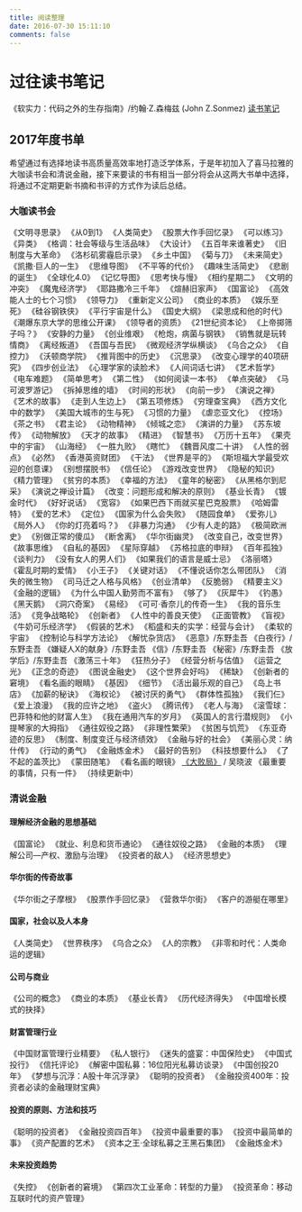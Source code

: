 ```yaml
---
title: 阅读整理
date: 2016-07-30 15:11:10
comments: false
---
```

# 过往读书笔记
《软实力：代码之外的生存指南》/约翰·Z.森梅兹 (John Z.Sonmez)  [读书笔记](http://dannyzhang.run/2016/12/17/soft-abilities-reading-notes/)

## 2017年度书单

希望通过有选择地读书高质量高效率地打造泛学体系，于是年初加入了喜马拉雅的大咖读书会和清说金融，接下来要读的书有相当一部分将会从这两大书单中选择，将通过不定期更新书摘和书评的方式作为读后总结。

### 大咖读书会
《文明寻思录》
《从0到1》
《人类简史》
《股票大作手回忆录》
《可以练习》
《异类》
《格调：社会等级与生活品味》
《大设计》
《五百年来谁著史》
《旧制度与大革命》
《洛杉矶雾霾启示录》
《乡土中国》
《菊与刀》
《未来简史》
《凯撒·巨人的一生》
《思维导图》
《不平等的代价》
《趣味生活简史》
《悲剧的诞生》
《全球化4.0》
《记忆导图》
《思考快与慢》
《相约星期二》
《文明的冲突》
《魔鬼经济学》
《耶路撒冷三千年》
《煊赫旧家声》
《国富论》
《高效能人士的七个习惯》
《领导力》
《重新定义公司》
《商业的本质》
《娱乐至死》
《硅谷钢铁侠》
《平行宇宙是什么》
《国史大纲》
《梁思成和他的时代》
《潮爆东京大学的思维公开课》
《领导者的资质》
《21世纪资本论》
《上帝掷筛子吗？》
《安静的力量》
《创业维艰》
《枪炮，病菌与钢铁》
《销售就是玩转情商》
《离经叛道》
《吾国与吾民》
《微观经济学纵横谈》
《乌合之众》
《自控力》
《沃顿商学院》
《推背图中的历史》
《沉思录》
《改变心理学的40项研究》
《四步创业法》
《心理学家的读脸术》
《人间词话七讲》
《艺术哲学》
《电车难题》
《简单思考》
《第二性》
《如何阅读一本书》
《单点突破》
《马可波罗游记》
《拆掉思维的墙》
《时间的形状》
《向前一步》
《演说之禅》
《艺术的故事》
《走到人生边上》
《第五项修炼》
《穷理查宝典》
《西方文化中的数学》
《美国大城市的生与死》
《习惯的力量》
《虐恋亚文化》
《控场》
《茶之书》
《君主论》
《动物精神》
《倾城之恋》
《演讲的力量》
《苏东坡传》
《动物解放》
《天才的故事》
《精进》
《智慧书》
《万历十五年》
《果壳中的宇宙》
《山海经》
《一胜九败》
《瞎忙》
《魏晋风度二十讲》
《人性的弱点》
《必然》
《香港英资财团》
《干法》
《世界是平的》
《斯坦福大学最受欢迎的创意课》
《别想摆脱书》
《信任论》
《游戏改变世界》
《隐秘的知识》
《精力管理》
《贫穷的本质》
《幸福的方法》
《童年的秘密》
《从黑格尔到尼采》
《演说之禅设计篇》
《改变：问题形成和解决的原则》
《基业长青》
《镀金时代》
《好好说话》
《宽容》
《如果巴西下雨就买星巴克股票》
《哈姆雷特》
《爱的艺术》
《定位》
《国家为什么会失败》
《随园食单》
《爱弥儿》
《局外人》
《你的灯亮着吗？》
《非暴力沟通》
《少有人走的路》
《极简欧洲史》
《别做正常的傻瓜》
《断舍离》
《华尔街幽灵》
《改变自己，改变世界》
《故事思维》
《自私的基因》
《星际穿越》
《苏格拉底的申辩》
《百年孤独》
《谈判力》
《没有女人的男人们》
《如果我们的语言是威士忌》
《洛丽塔》
《霍乱时期的爱情》
《小王子》
《关键对话》
《不懂说话你怎么带团队》
《消失的微生物》
《司马迁之人格与风格》
《创业清单》
《反脆弱》
《精要主义》
《金融的逻辑》
《为什么中国人勤劳而不富有》
《够了》
《灰犀牛》
《钓愚》
《黑天鹅》
《洞穴奇案》
《易经》
《可可·香奈儿的传奇一生》
《我的音乐生活》
《竞争战略轮》
《创新者》
《人性中的善良天使》
《正面管教》
《盲视》
《牛奶可乐经济学》
《假装的艺术》
《稻盛和夫的实学：经营与会计》
《柔软的宇宙》
《控制论与科学方法论》
《解忧杂货店》
《恶意》/东野圭吾
《白夜行》/东野圭吾
《嫌疑人X的献身》/东野圭吾
《信》/东野圭吾
《秘密》/东野圭吾
《放学后》/东野圭吾
《激荡三十年》
《狂热分子》
《经营分析与估值》
《运营之光》
《正念的奇迹》
《图说金融史》
《这个世界会好吗》
《稀缺》
《创新者的窘境》
《看名画的眼睛》
《基因》
《细节》
《活出最乐观的自己》
《岛上书店》
《加薪的秘诀》
《海权论》
《被讨厌的勇气》
《群体性孤独》
《我们仨》
《爱上浪漫》
《我的应许之地》
《盗火》
《腾讯传》
《老人与海》
《滚雪球： 巴菲特和他的财富人生》
《我在通用汽车的岁月》
《英国人的言行潜规则》
《小提琴家的大拇指》
《通往奴役之路》
《非理性繁荣》
《贫困与饥荒》
《东亚奇迹的反思》
《制度、制度变迁与经济绩效》
《金融与好的社会》
《美丽心灵：纳什传》
《行动的勇气》
《金融炼金术》
《最好的告别》
《科技想要什么》
《了不起的盖茨比》
《蒙田随笔》
《看名画的眼镜》
[《大败局》](https://book.douban.com/review/8733927/) / 吴晓波
《最重要的事情，只有一件》
（持续更新中）

### 清说金融

#### 理解经济金融的思想基础
《国富论》
《就业、利息和货币通论》
《通往奴役之路》
《金融的本质》
《理解公司—产权、激励与治理》
《投资者的敌人》
《经济思想史》

#### 华尔街的传奇故事
《华尔街之子摩根》
《股票作手回忆录》
《营救华尔街》
《客户的游艇在哪里》

#### 国家，社会以及人本身
《人类简史》
《世界秩序》
《乌合之众》
《人的宗教》
《非零和时代：人类命运的逻辑》

#### 公司与商业
《公司的概念》
《商业的本质》
《基业长青》
《历代经济得失》
《中国增长模式的抉择》

#### 财富管理行业
《中国财富管理行业精要》
《私人银行》
《迷失的盛宴：中国保险史》
《中国式投行》
《信托评论》
《解密中国私募：16位阳光私募访谈录》
《中国创投20年》
《梦想与沉浮：A股十年沉浮录》
《聪明的投资者》
《金融投资400年：投资者必读的金融理财宝典》

#### 投资的原则、方法和技巧
《聪明的投资者》
《金融投资四百年》
《投资中最重要的事》
《投资中最简单的事》
《资产配置的艺术》
《资本之王·全球私募之王黑石集团》
《金融炼金术》

#### 未来投资趋势
《失控》
《创新者的窘境》
《第四次工业革命：转型的力量》
《投资革命：移动互联时代的资产管理》
